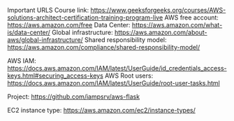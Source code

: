 Important URLS
Course link: https://www.geeksforgeeks.org/courses/AWS-solutions-architect-certification-training-program-live
AWS free account: https://aws.amazon.com/free
Data Center: https://aws.amazon.com/what-is/data-center/
Global infrastructure: https://aws.amazon.com/about-aws/global-infrastructure/
Shared responsibility model: https://aws.amazon.com/compliance/shared-responsibility-model/

AWS IAM: https://docs.aws.amazon.com/IAM/latest/UserGuide/id_credentials_access-keys.html#securing_access-keys
AWS Root users: https://docs.aws.amazon.com/IAM/latest/UserGuide/root-user-tasks.html

Project:
https://github.com/iampsrv/aws-flask


EC2 instance type: https://aws.amazon.com/ec2/instance-types/
